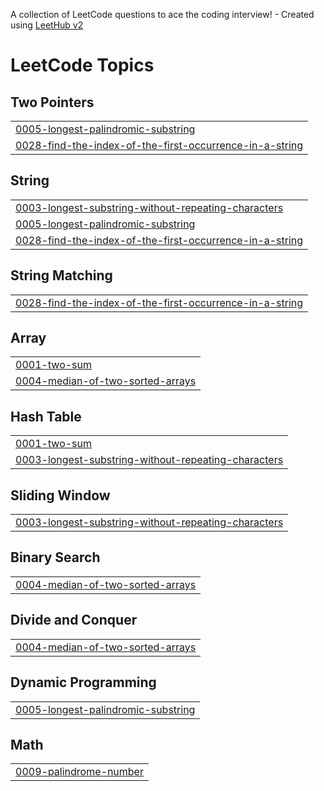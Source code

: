 A collection of LeetCode questions to ace the coding interview! - Created using [LeetHub v2](https://github.com/arunbhardwaj/LeetHub-2.0)
<!---LeetCode Topics Start-->
# LeetCode Topics
## Two Pointers
|  |
| ------- |
| [0005-longest-palindromic-substring](https://github.com/MamathaNagisetty/leetcode/tree/master/0005-longest-palindromic-substring) |
| [0028-find-the-index-of-the-first-occurrence-in-a-string](https://github.com/MamathaNagisetty/leetcode/tree/master/0028-find-the-index-of-the-first-occurrence-in-a-string) |
## String
|  |
| ------- |
| [0003-longest-substring-without-repeating-characters](https://github.com/MamathaNagisetty/leetcode/tree/master/0003-longest-substring-without-repeating-characters) |
| [0005-longest-palindromic-substring](https://github.com/MamathaNagisetty/leetcode/tree/master/0005-longest-palindromic-substring) |
| [0028-find-the-index-of-the-first-occurrence-in-a-string](https://github.com/MamathaNagisetty/leetcode/tree/master/0028-find-the-index-of-the-first-occurrence-in-a-string) |
## String Matching
|  |
| ------- |
| [0028-find-the-index-of-the-first-occurrence-in-a-string](https://github.com/MamathaNagisetty/leetcode/tree/master/0028-find-the-index-of-the-first-occurrence-in-a-string) |
## Array
|  |
| ------- |
| [0001-two-sum](https://github.com/MamathaNagisetty/leetcode/tree/master/0001-two-sum) |
| [0004-median-of-two-sorted-arrays](https://github.com/MamathaNagisetty/leetcode/tree/master/0004-median-of-two-sorted-arrays) |
## Hash Table
|  |
| ------- |
| [0001-two-sum](https://github.com/MamathaNagisetty/leetcode/tree/master/0001-two-sum) |
| [0003-longest-substring-without-repeating-characters](https://github.com/MamathaNagisetty/leetcode/tree/master/0003-longest-substring-without-repeating-characters) |
## Sliding Window
|  |
| ------- |
| [0003-longest-substring-without-repeating-characters](https://github.com/MamathaNagisetty/leetcode/tree/master/0003-longest-substring-without-repeating-characters) |
## Binary Search
|  |
| ------- |
| [0004-median-of-two-sorted-arrays](https://github.com/MamathaNagisetty/leetcode/tree/master/0004-median-of-two-sorted-arrays) |
## Divide and Conquer
|  |
| ------- |
| [0004-median-of-two-sorted-arrays](https://github.com/MamathaNagisetty/leetcode/tree/master/0004-median-of-two-sorted-arrays) |
## Dynamic Programming
|  |
| ------- |
| [0005-longest-palindromic-substring](https://github.com/MamathaNagisetty/leetcode/tree/master/0005-longest-palindromic-substring) |
## Math
|  |
| ------- |
| [0009-palindrome-number](https://github.com/MamathaNagisetty/leetcode/tree/master/0009-palindrome-number) |
<!---LeetCode Topics End-->